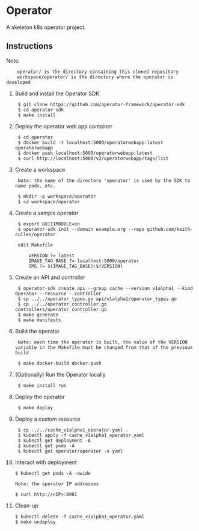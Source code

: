 # Operator

A skeleton k8s operator project.

## Instructions

Note:

        operator/ is the directory containing this cloned repository
        workspace/operator/ is the directory where the operator is developed

1. Build and install the Operator SDK

        $ git clone https://github.com/operator-framework/operator-sdk
        $ cd operator-sdk
        $ make install

2. Deploy the operator web app container

        $ cd operator
        $ docker build -t localhost:5000/operatorwebapp:latest operatorwebapp
        $ docker push localhost:5000/operatorwebapp:latest
        $ curl http://localhost:5000/v2/operatorwebapp/tags/list

3. Create a workspace

        Note: the name of the directory 'operator' is used by the SDK to name pods, etc.

        $ mkdir -p workspace/operator
        $ cd workspace/operator

4. Create a sample operator

        $ export GO111MODULE=on
        $ operator-sdk init --domain example.org --repo github.com/keith-cullen/operator

        edit Makefile

            VERSION ?= latest
            IMAGE_TAG_BASE ?= localhost:5000/operator
            IMG ?= $(IMAGE_TAG_BASE):$(VERSION)

5. Create an API and controller

        $ operator-sdk create api --group cache --version v1alpha1 --kind Operator --resource --controller
        $ cp ../../operator_types.go api/v1alpha1/operator_types.go
        $ cp ../../operator_controller.go controllers/operator_controller.go
        $ make generate
        $ make manifests

6. Build the operator

        Note: each time the operator is built, the value of the VERSION variable in the Makefile must be changed from that of the previous build

        $ make docker-build docker-push

7. (Optionally) Run the Operator locally

        $ make install run

8. Deploy the operator

        $ make deploy

9. Deploy a custom resource

        $ cp ../../cache_v1alpha1_operator.yaml .
        $ kubectl apply -f cache_v1alpha1_operator.yaml
        $ kubectl get deployment -A
        $ kubectl get pods -A
        $ kubectl get operator/operator -o yaml

10. Interact with deployment

        $ kubectl get pods -A -owide

        Note: the operator IP addresses

        $ curl http://<IP>:8081

11. Clean-up

        $ kubectl delete -f cache_v1alpha1_operator.yaml
        $ make undeploy
